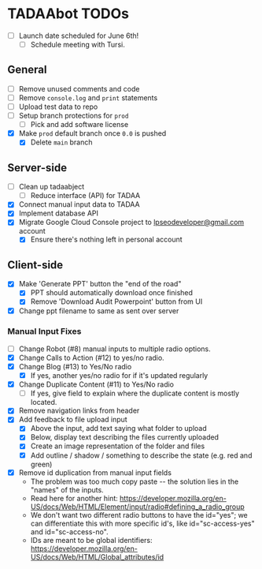 # TADAAbot TODOs

* [ ] Launch date scheduled for June 6th!
	* [ ] Schedule meeting with Tursi.

## General
* [ ] Remove unused comments and code
* [ ] Remove `console.log` and `print` statements
* [ ] Upload test data to repo
* [ ] Setup branch protections for `prod`
    * [ ] Pick and add software license
* [x] Make `prod` default branch once `0.0` is pushed
	* [x] Delete `main` branch

## Server-side
* [ ] Clean up tadaabject
	* [ ] Reduce interface (API) for TADAA 
* [x] Connect manual input data to TADAA
* [x] Implement database API
* [X] Migrate Google Cloud Console project to lpseodeveloper@gmail.com account
	* [X] Ensure there's nothing left in personal account

## Client-side
* [x] Make 'Generate PPT' button the "end of the road"
	* [x] PPT should automatically download once finished
	* [x] Remove 'Download Audit Powerpoint' button from UI
* [x] Change ppt filename to same as sent over server

### Manual Input Fixes

* [ ] Change Robot (#8) manual inputs to multiple radio options.
* [x] Change Calls to Action (#12) to yes/no radio.
* [x] Change Blog (#13) to Yes/No radio
	* [x] If yes, another yes/no radio for if it's updated regularly
* [x] Change Duplicate Content (#11) to Yes/No radio
	* [ ] If yes, give field to explain where the duplicate content is mostly located.

* [x] Remove navigation links from header
* [x] Add feedback to file upload input
	* [x] Above the input, add text saying what folder to upload
	* [x] Below, display text describing the files currently uploaded
	* [x] Create an image representation of the folder and files
	* [x] Add outline / shadow / something to describe the state (e.g. red and green)
* [x] Remove id duplication from manual input fields
	* The problem was too much copy paste -- the solution lies in the "names" of the inputs.
	* Read here for another hint: https://developer.mozilla.org/en-US/docs/Web/HTML/Element/input/radio#defining_a_radio_group
	* We don't want two different radio buttons to have the id="yes"; we can differentiate this with more specific id's, like id="sc-access-yes" and id="sc-access-no".
	* IDs are meant to be global identifiers: https://developer.mozilla.org/en-US/docs/Web/HTML/Global_attributes/id

